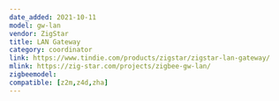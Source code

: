 ```yaml
---
date_added: 2021-10-11
model: gw-lan
vendor: ZigStar
title: LAN Gateway
category: coordinator
link: https://www.tindie.com/products/zigstar/zigstar-lan-gateway/
mlink: https://zig-star.com/projects/zigbee-gw-lan/
zigbeemodel: 
compatible: [z2m,z4d,zha]
---
```



